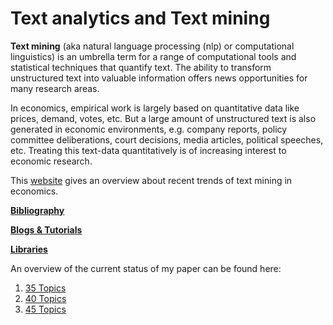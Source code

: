 # Text analytics and Text mining

**Text mining** (aka natural language processing (nlp) or computational linguistics) is an umbrella
term for a range of computational tools and statistical techniques that quantify text. The ability to transform unstructured text into valuable information offers news opportunities for many research areas.

In economics, empirical work is largely based on quantitative data like prices, demand, votes, etc. But a large amount of unstructured text is also generated in economic environments, e.g. company reports, policy committee deliberations, court decisions, media articles, political speeches, etc.
Treating this text-data quantitatively is of increasing interest to economic research.  

This [website](https://franziloew.github.io/textmining/) gives an overview about recent trends of text mining in economics.

[**Bibliography**](acad_research.md)

[**Blogs & Tutorials**](blogs.md)

[**Libraries**](libraries.md)

An overview of the current status of my paper can be found here:

1.  [35 Topics](https://franziloew.github.io/textmining/paper/docs/04_Modelresults_35.html)
2.  [40 Topics](https://franziloew.github.io/textmining/paper/docs/04_Modelresults_40.html)
3.  [45 Topics](https://franziloew.github.io/textmining/paper/docs/04_Modelresults_45.html)
